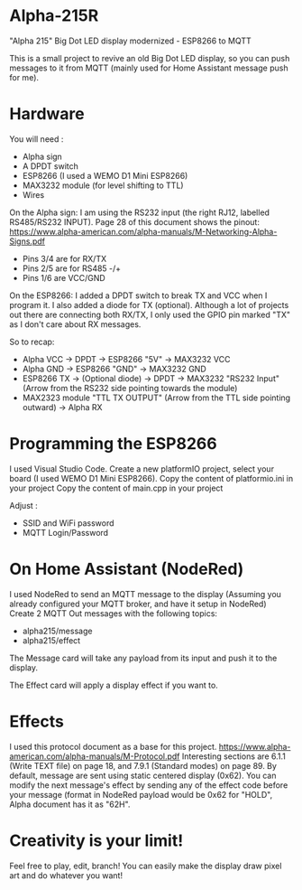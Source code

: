 # Alpha-215R
"Alpha 215" Big Dot LED display modernized - ESP8266 to MQTT

This is a small project to revive an old Big Dot LED display, so you can push messages to it from MQTT (mainly used for Home Assistant message push for me).

# Hardware
You will need :
- Alpha sign
- A DPDT switch
- ESP8266 (I used a WEMO D1 Mini ESP8266)
- MAX3232 module (for level shifting to TTL)
- Wires

On the Alpha sign:
I am using the RS232 input (the right RJ12, labelled RS485/RS232 INPUT).
Page 28 of this document shows the pinout: https://www.alpha-american.com/alpha-manuals/M-Networking-Alpha-Signs.pdf
- Pins 3/4 are for RX/TX
- Pins 2/5 are for RS485 -/+
- Pins 1/6 are VCC/GND

On the ESP8266:
I added a DPDT switch to break TX and VCC when I program it. I also added a diode for TX (optional).
Although a lot of projects out there are connecting both RX/TX, I only used the GPIO pin marked "TX" as I don't care about RX messages.

So to recap:
- Alpha VCC -> DPDT -> ESP8266 "5V" -> MAX3232 VCC
- Alpha GND -> ESP8266 "GND" -> MAX3232 GND
- ESP8266 TX -> (Optional diode) -> DPDT -> MAX3232 "RS232 Input" (Arrow from the RS232 side pointing towards the module)
- MAX2323 module "TTL TX OUTPUT" (Arrow from the TTL side pointing outward) -> Alpha RX 

# Programming the ESP8266
I used Visual Studio Code.
Create a new platformIO project, select your board (I used WEMO D1 Mini ESP8266).
Copy the content of platformio.ini in your project
Copy the content of main.cpp in your project

Adjust :
- SSID and WiFi password
- MQTT Login/Password

# On Home Assistant (NodeRed)
I used NodeRed to send an MQTT message to the display (Assuming you already configured your MQTT broker, and have it setup in NodeRed)
Create 2 MQTT Out messages with the following topics:
- alpha215/message
- alpha215/effect

The Message card will take any payload from its input and push it to the display.

The Effect card will apply a display effect if you want to.

# Effects
I used this protocol document as a base for this project.
https://www.alpha-american.com/alpha-manuals/M-Protocol.pdf
Interesting sections are 6.1.1 (Write TEXT file) on page 18, and 7.9.1 (Standard modes) on page 89.
By default, message are sent using static centered display (0x62).
You can modify the next message's effect by sending any of the effect code before your message (format in NodeRed payload would be 0x62 for "HOLD", Alpha document has it as "62H".

# Creativity is your limit!
Feel free to play, edit, branch!
You can easily make the display draw pixel art and do whatever you want!
